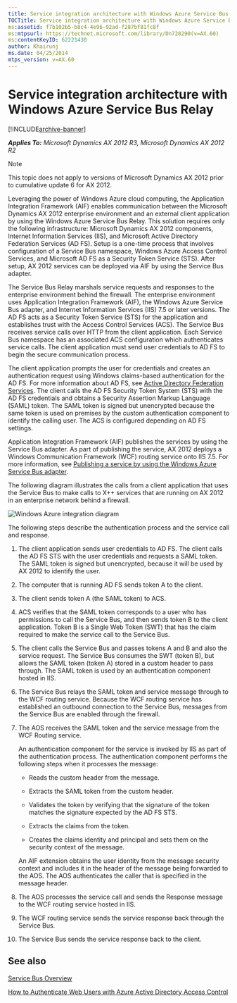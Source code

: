 ```yaml
---
title: Service integration architecture with Windows Azure Service Bus Relay
TOCTitle: Service integration architecture with Windows Azure Service Bus Relay
ms:assetid: f7b102b5-b8c4-4e96-92ad-f287bf81fc8f
ms:mtpsurl: https://technet.microsoft.com/library/Dn720290(v=AX.60)
ms:contentKeyID: 62221430
author: Khairunj
ms.date: 04/25/2014
mtps_version: v=AX.60
---
```


# Service integration architecture with Windows Azure Service Bus Relay 


[!INCLUDE[archive-banner](includes/archive-banner.md)]


_**Applies To:** Microsoft Dynamics AX 2012 R3, Microsoft Dynamics AX 2012 R2_


> [!NOTE]
> <P>This topic does not apply to versions of Microsoft Dynamics AX 2012 prior to cumulative update 6 for AX 2012.</P>



Leveraging the power of Windows Azure cloud computing, the Application Integration Framework (AIF) enables communication between the Microsoft Dynamics AX 2012 enterprise environment and an external client application by using the Windows Azure Service Bus Relay. This solution requires only the following infrastructure: Microsoft Dynamics AX 2012 components, Internet Information Services (IIS), and Microsoft Active Directory Federation Services (AD FS). Setup is a one-time process that involves configuration of a Service Bus namespace, Windows Azure Access Control Services, and Microsoft AD FS as a Security Token Service (STS). After setup, AX 2012 services can be deployed via AIF by using the Service Bus adapter.

The Service Bus Relay marshals service requests and responses to the enterprise environment behind the firewall. The enterprise environment uses Application Integration Framework (AIF), the Windows Azure Service Bus adapter, and Internet Information Services (IIS) 7.5 or later versions. The AD FS acts as a Security Token Service (STS) for the application and establishes trust with the Access Control Services (ACS). The Service Bus receives service calls over HTTP from the client application. Each Service Bus namespace has an associated ACS configuration which authenticates service calls. The client application must send user credentials to AD FS to begin the secure communication process.

The client application prompts the user for credentials and creates an authentication request using Windows claims-based authentication for the AD FS. For more information about AD FS, see [Active Directory Federation Services](https://go.microsoft.com/fwlink/?linkid=194245). The client calls the AD FS Security Token System (STS) with the AD FS credentials and obtains a Security Assertion Markup Language (SAML) token. The SAML token is signed but unencrypted because the same token is used on premises by the custom authentication component to identify the calling user. The ACS is configured depending on AD FS settings.

Application Integration Framework (AIF) publishes the services by using the Service Bus adapter. As part of publishing the service, AX 2012 deploys a Windows Communication Framework (WCF) routing service onto IIS 7.5. For more information, see [Publishing a service by using the Windows Azure Service Bus adapter](publishing-a-service-by-using-the-windows-azure-service-bus-adapter.md).

The following diagram illustrates the calls from a client application that uses the Service Bus to make calls to X++ services that are running on AX 2012 in an enterprise network behind a firewall.

![Windows Azure integration diagram](images/Dn720290.AIFcu6_WASB-adapter-architecture(AX.60).jpg "Windows Azure integration diagram")

The following steps describe the authentication process and the service call and response.

1.  The client application sends user credentials to AD FS. The client calls the AD FS STS with the user credentials and requests a SAML token.  The SAML token is signed but unencrypted, because it will be used by AX 2012 to identify the user.

2.  The computer that is running AD FS sends token A to the client.

3.  The client sends token A (the SAML token) to ACS.

4.  ACS verifies that the SAML token corresponds to a user who has permissions to call the Service Bus, and then sends token B to the client application. Token B is a Single Web Token (SWT) that has the claim required to make the service call to the Service Bus.

5.  The client calls the Service Bus and passes tokens A and B and also the service request. The Service Bus consumes the SWT (token B), but allows the SAML token (token A) stored in a custom header to pass through. The SAML token is used by an authentication component hosted in IIS.

6.  The Service Bus relays the SAML token and service message through to the WCF routing service. Because the WCF routing service has established an outbound connection to the Service Bus, messages from the Service Bus are enabled through the firewall.

7.  The AOS receives the SAML token and the service message from the WCF Routing service.
    
    An authentication component for the service is invoked by IIS as part of the authentication process. The authentication component performs the following steps when it processes the message:
    
      - Reads the custom header from the message.
    
      - Extracts the SAML token from the custom header.
    
      - Validates the token by verifying that the signature of the token matches the signature expected by the AD FS STS.
    
      - Extracts the claims from the token.
    
      - Creates the claims identity and principal and sets them on the security context of the message.
    
    An AIF extension obtains the user identity from the message security context and includes it in the header of the message being forwarded to the AOS. The AOS authenticates the caller that is specified in the message header.

8.  The AOS processes the service call and sends the Response message to the WCF routing service hosted in IIS.

9.  The WCF routing service sends the service response back through the Service Bus.

10. The Service Bus sends the service response back to the client.

## See also

[Service Bus Overview](https://go.microsoft.com/fwlink/?linkid=302333)

[How to Authenticate Web Users with Azure Active Directory Access Control](https://www.windowsazure.com/en-us/develop/net/how-to-guides/access-control/)

  


